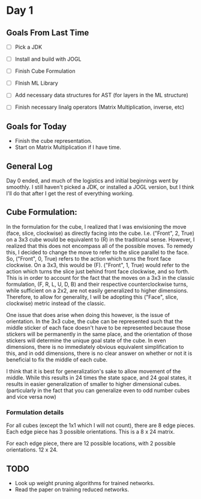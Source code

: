 # Day 1 

## Goals From Last Time
- [ ] Pick a JDK
- [ ] Install and build with JOGL
- [ ] Finish Cube Formulation
- [ ] FInish ML Library
- [ ] Add necessary data structures for AST (for layers in the ML structure)
- [ ] Finish necessary linalg operators (Matrix Multiplication, inverse, etc)


## Goals for Today
- Finish the cube representation.
- Start on Matrix Multiplication if I have time.

## General Log
Day 0 ended, and much of the logistics and initial beginnings went by smoothly. I still haven't picked a JDK, or installed a JOGL version, but I think I'll do that after I get the rest of everything working. 


## Cube Formulation:
In the formulation for the cube, I realized that I was envisioning the move (face, slice, clockwise) as directly facing into the cube. I.e. ("Front", 2, True) on a 3x3 cube would be equivalent to (R) in the traditional sense. However, I realized that this does not encompass all of the possible moves. To remedy this, I decided to change the move to refer to the slice parallel to the face. So, ("Front", 0, True) refers to the action which turns the front face clockwise. On a 3x3, this would be (F).  ("Front", 1, True) would refer to the action which turns the slice just behind front face clockwise, and so forth. This is in order to account for the fact that the moves on a 3x3 in the classic formulation, (F, R, L, U, D, B) and their respective counterclockwise turns, while sufficient on a 2x2, are not easily generalized to higher dimensions. Therefore, to allow for generality, I will be adopting this ("Face", slice, clockwise) metric instead of the classic. 

One issue that does arise when doing this however, is the issue of orientation. In the 3x3 cube, the cube can be represented such that the middle sticker of each face doesn't have to be represented because those stickers will be permanently in the same place, and the orientation of those stickers will determine the unique goal state of the cube. In even dimensions, there is no immediately obvious equivalent simplification to this, and in odd dimensions, there is no clear answer on whether or not it is beneficial to fix the middle of each cube. 

I think that it is best for generalization's sake to allow movement of the middle. While this results in 24 times the state space, and 24 goal states, it results in easier generalization of smaller to higher dimensional cubes. (particularly in the fact that you can generalize even to odd number cubes and vice versa now)

### Formulation details
For all cubes (except the 1x1 which I will not count), there are 8 edge pieces. Each edge piece has 3 possible orientations. This is a 8 x 24 matrix.

For each edge piece, there are 12 possible locations, with 2 possible orientations. 
12 x 24. 





## TODO
- Look up weight pruning algorithms for trained networks.
- Read the paper on training reduced networks.


